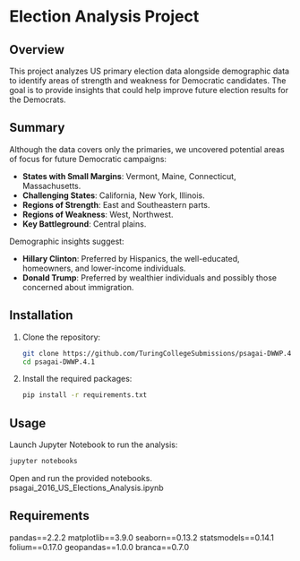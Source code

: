 # Election Analysis Project

## Overview
This project analyzes US primary election data alongside demographic data to identify areas of strength and weakness for Democratic candidates. 
The goal is to provide insights that could help improve future election results for the Democrats.

## Summary
Although the data covers only the primaries, we uncovered potential areas of focus for future Democratic campaigns:

- **States with Small Margins**: Vermont, Maine, Connecticut, Massachusetts.
- **Challenging States**: California, New York, Illinois.
- **Regions of Strength**: East and Southeastern parts.
- **Regions of Weakness**: West, Northwest.
- **Key Battleground**: Central plains.

Demographic insights suggest:
- **Hillary Clinton**: Preferred by Hispanics, the well-educated, homeowners, and lower-income individuals.
- **Donald Trump**: Preferred by wealthier individuals and possibly those concerned about immigration.

## Installation
1. Clone the repository:
   ```bash
   git clone https://github.com/TuringCollegeSubmissions/psagai-DWWP.4.1.git
   cd psagai-DWWP.4.1
   ```
2. Install the required packages:
   ```bash
   pip install -r requirements.txt
   ```
## Usage

Launch Jupyter Notebook to run the analysis:
  ```bash
  jupyter notebooks
  ```
Open and run the provided notebooks.
psagai_2016_US_Elections_Analysis.ipynb

## Requirements

pandas==2.2.2
matplotlib==3.9.0
seaborn==0.13.2
statsmodels==0.14.1
folium==0.17.0
geopandas==1.0.0
branca==0.7.0
